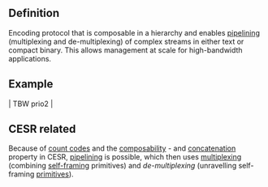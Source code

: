 ## Definition
Encoding protocol that is composable in a hierarchy and enables [pipelining](pipelining) (multiplexing and de-multiplexing) of complex streams in either text or compact binary. This allows management at scale for high-bandwidth applications.

## Example 
| TBW prio2 |

## CESR related
Because of [count codes](count-code) and the [composability](composability) - and [concatenation](concatenation) property in CESR, [pipelining](pipelining) is possible, which then uses [multiplexing](multiplexing) (combining [self-framing](self-framing) primitives) and _de-multiplexing_ (unravelling self-framing [primitives](primitives)).